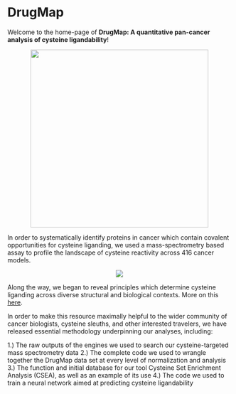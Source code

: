 # DrugMap

Welcome to the home-page of **DrugMap: A quantitative pan-cancer analysis of cysteine ligandability**!

<p align="center">
  <img src="https://github.com/bplab-compbio/DrugMap/blob/main/src/images/graphical.abstract.png" width="400" height="400">
</p>

In order to systematically identify proteins in cancer which contain covalent opportunities for cysteine liganding, we used a mass-spectrometry based assay to profile the landscape of cysteine reactivity across 416 cancer models. 

<p align="center">
  <img src="https://github.com/bplab-compbio/DrugMap/blob/main/src/images/cysteine.architecture.png" >
</p>

Along the way, we began to reveal principles which determine cysteine liganding across diverse structural and biological contexts. More on this [here](https://www.cell.com/cell/abstract/S0092-8674(24)00318-0#secsectitle0020).

In order to make this resource maximally helpful to the wider community of cancer biologists, cysteine sleuths, and other interested travelers, we have released essential methodology underpinning our analyses, including:

1.) The raw outputs of the engines we used to search our cysteine-targeted mass spectrometry data
2.) The complete code we used to wrangle together the DrugMap data set at every level of normalization and analysis
3.) The function and initial database for our tool Cysteine Set Enrichment Analysis (CSEA), as well as an example of its use
4.) The code we used to train a neural network aimed at predicting cysteine ligandability
